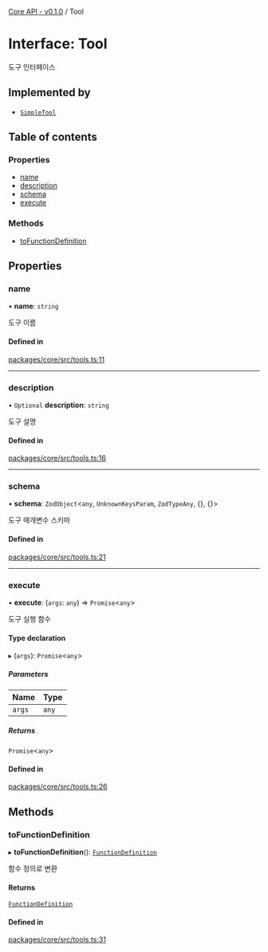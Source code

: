 [Core API - v0.1.0](/robota/api-reference/core/) / Tool

# Interface: Tool

도구 인터페이스

## Implemented by

- [`SimpleTool`](/robota/api-reference/core/classes/SimpleTool)

## Table of contents

### Properties

- [name](/robota/api-reference/core/interfaces/Tool#name)
- [description](/robota/api-reference/core/interfaces/Tool#description)
- [schema](/robota/api-reference/core/interfaces/Tool#schema)
- [execute](/robota/api-reference/core/interfaces/Tool#execute)

### Methods

- [toFunctionDefinition](/robota/api-reference/core/interfaces/Tool#tofunctiondefinition)

## Properties

### <a id="name" name="name"></a> name

• **name**: `string`

도구 이름

#### Defined in

[packages/core/src/tools.ts:11](https://github.com/robotaio/robota/blob/main/packages/core/src/tools.ts#L11)

___

### <a id="description" name="description"></a> description

• `Optional` **description**: `string`

도구 설명

#### Defined in

[packages/core/src/tools.ts:16](https://github.com/robotaio/robota/blob/main/packages/core/src/tools.ts#L16)

___

### <a id="schema" name="schema"></a> schema

• **schema**: `ZodObject`\<`any`, `UnknownKeysParam`, `ZodTypeAny`, {}, {}\>

도구 매개변수 스키마

#### Defined in

[packages/core/src/tools.ts:21](https://github.com/robotaio/robota/blob/main/packages/core/src/tools.ts#L21)

___

### <a id="execute" name="execute"></a> execute

• **execute**: (`args`: `any`) => `Promise`\<`any`\>

도구 실행 함수

#### Type declaration

▸ (`args`): `Promise`\<`any`\>

##### Parameters

| Name | Type |
| :------ | :------ |
| `args` | `any` |

##### Returns

`Promise`\<`any`\>

#### Defined in

[packages/core/src/tools.ts:26](https://github.com/robotaio/robota/blob/main/packages/core/src/tools.ts#L26)

## Methods

### <a id="tofunctiondefinition" name="tofunctiondefinition"></a> toFunctionDefinition

▸ **toFunctionDefinition**(): [`FunctionDefinition`](/robota/api-reference/core/interfaces/FunctionDefinition)

함수 정의로 변환

#### Returns

[`FunctionDefinition`](/robota/api-reference/core/interfaces/FunctionDefinition)

#### Defined in

[packages/core/src/tools.ts:31](https://github.com/robotaio/robota/blob/main/packages/core/src/tools.ts#L31)
